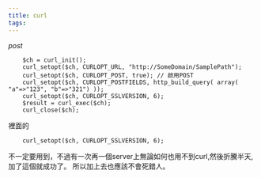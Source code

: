 ```yaml
---
title: curl
tags:
---
```


*post*

		$ch = curl_init();
		curl_setopt($ch, CURLOPT_URL, "http://SomeDomain/SamplePath");
		curl_setopt($ch, CURLOPT_POST, true); // 啟用POST
		curl_setopt($ch, CURLOPT_POSTFIELDS, http_build_query( array( "a"=>"123", "b"=>"321") )); 
		curl_setopt($ch, CURLOPT_SSLVERSION, 6);
		$result = curl_exec($ch);
		curl_close($ch);

裡面的

		curl_setopt($ch, CURLOPT_SSLVERSION, 6);

不一定要用到，不過有一次再一個server上無論如何也用不到curl,然後折騰半天,加了這個就成功了。
所以加上去也應該不會死錯人。
